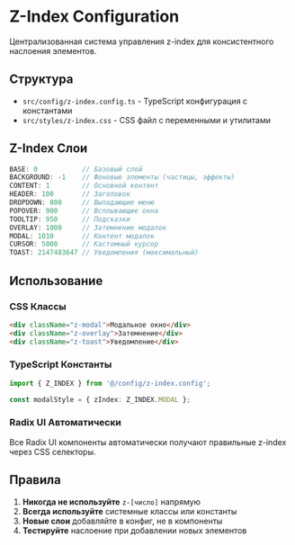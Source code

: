# Z-Index Configuration

Централизованная система управления z-index для консистентного наслоения элементов.

## Структура

- `src/config/z-index.config.ts` - TypeScript конфигурация с константами
- `src/styles/z-index.css` - CSS файл с переменными и утилитами

## Z-Index Слои

```typescript
BASE: 0           // Базовый слой
BACKGROUND: -1    // Фоновые элементы (частицы, эффекты)
CONTENT: 1        // Основной контент
HEADER: 100       // Заголовок
DROPDOWN: 800     // Выпадающие меню
POPOVER: 900      // Всплывающие окна
TOOLTIP: 950      // Подсказки
OVERLAY: 1000     // Затемнение модалок
MODAL: 1010       // Контент модалок
CURSOR: 5000      // Кастомный курсор
TOAST: 2147483647 // Уведомления (максимальный)
```

## Использование

### CSS Классы
```html
<div className="z-modal">Модальное окно</div>
<div className="z-overlay">Затемнение</div>
<div className="z-toast">Уведомление</div>
```

### TypeScript Константы
```typescript
import { Z_INDEX } from '@/config/z-index.config';

const modalStyle = { zIndex: Z_INDEX.MODAL };
```

### Radix UI Автоматически
Все Radix UI компоненты автоматически получают правильные z-index через CSS селекторы.

## Правила

1. **Никогда не используйте** `z-[число]` напрямую
2. **Всегда используйте** системные классы или константы
3. **Новые слои** добавляйте в конфиг, не в компоненты
4. **Тестируйте** наслоение при добавлении новых элементов
